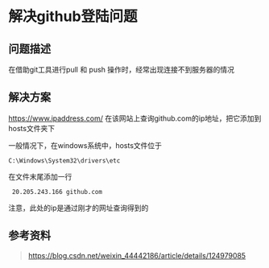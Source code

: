 # 解决github登陆问题
## 问题描述
在借助git工具进行pull 和 push 操作时，经常出现连接不到服务器的情况


## 解决方案

https://www.ipaddress.com/ 在该网站上查询github.com的ip地址，把它添加到hosts文件夹下

一般情况下，在windows系统中，hosts文件位于
```
C:\Windows\System32\drivers\etc
```

在文件末尾添加一行
``` 
 20.205.243.166 github.com
```

注意，此处的ip是通过刚才的网址查询得到的

## 参考资料

> https://blog.csdn.net/weixin_44442186/article/details/124979085